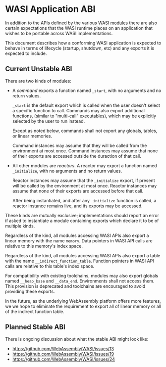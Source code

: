 WASI Application ABI
====================

In addition to the APIs defined by the various WASI [modules](modules.md) there
are also certain expectations that the WASI runtime places on an application
that wishes to be portable across WASI implementations.

This document describes how a conforming WASI application is expected to behave
in terms of lifecycle (startup, shutdown, etc) and any exports it is expected to
include.

Current Unstable ABI
--------------------

There are two kinds of modules:

 - A *command* exports a function named `_start`, with no arguments and no return
   values.

   `_start` is the default export which is called when the user doesn't select a
   specific function to call. Commands may also export additional functions,
   (similar to "multi-call" executables), which may be explicitly selected by the
   user to run instead.

   Except as noted below, commands shall not export any globals, tables, or
   linear memories.

   Command instances may assume that they will be called from the environment
   at most once. Command instances may assume that none of their exports are
   accessed outside the duraction of that call.

 - All other modules are *reactors*. A reactor may export a function named
   `_initialize`, with no arguments and no return values.

   Reactor instances may assume that the `_initialize` export, if present will
   be called by the environment at most once. Reactor instances may assume that
   none of their exports are accessed before that call.

   After being instantiated, and after any `_initialize` function is called,
   a reactor instance remains live, and its exports may be accessed.

These kinds are mutually exclusive; implementations should report an error if
asked to instantiate a module containing exports which declare it to be of
multiple kinds.

Regardless of the kind, all modules accessing WASI APIs also export a linear
memory with the name `memory`. Data pointers in WASI API calls are relative to
this memory's index space.

Regardless of the kind, all modules accessing WASI APIs also export a table
with the name `__indirect_function_table`. Function pointers in WASI API calls
are relative to this table's index space.

For compatibility with existing toolchains, modules may also export globals
named `__heap_base` and `__data_end`. Environments shall not access them.
This provision is deprecated and toolchains are encouraged to avoid providing
these exports.

In the future, as the underlying WebAssembly platform offers more features, we
we hope to eliminate the requirement to export all of linear memory or all of
the indirect function table.

Planned Stable ABI
------------------

There is ongoing discussion about what the stable ABI might look like:

- https://github.com/WebAssembly/WASI/issues/13
- https://github.com/WebAssembly/WASI/issues/19
- https://github.com/WebAssembly/WASI/issues/24
